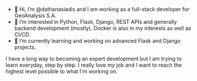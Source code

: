 - 👋 Hi, I’m @dathanasiadis and I am working as a full-stack developer for GeoAnalysis S.A.
- 👀 I’m interested in Python, Flask, Django, REST APIs and generally backend development (mostly).
      Docker is also in my interests as well as CI/CD.
- 🌱 I’m currently learning and working on advanced Flask and Django projects.

I have a long way to becoming an expert development but I am trying to learn everyday, step by step. I really love my job and
I want to reach the highest level possible to what I'm working on.

<!---
dathanasiadis/dathanasiadis is a ✨ special ✨ repository because its `README.md` (this file) appears on your GitHub profile.
You can click the Preview link to take a look at your changes.
--->
